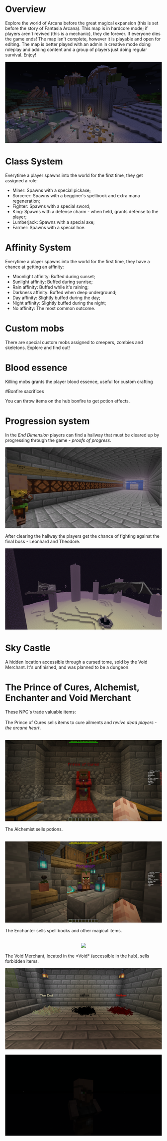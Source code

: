 # Overview

Explore the world of Arcana before the great magical expansion (this is set before the story of Fantasia Arcana). This map is in hardcore mode; if players aren't revived (this is a mechanic), they die forever. If everyone dies the game ends! The map isn't complete, however it is playable and open for editing. The map is better played with an admin in creative mode doing roleplay and adding content and a group of players just doing regular survival. Enjoy!
<p align="center">
  <img src="lobby.png" />
</p>


# Class System

Everytime a player spawns into the world for the first time, they get assigned a role:</br>
- Miner: Spawns with a special pickaxe;</br>
- Sorcerer: Spawns with a begginer's spellbook and extra mana regeneration;</br>
- Fighter: Spawns with a special sword;</br>
- King: Spawns with a defense charm - when held, grants defense to the player;</br>
- Lumberjack: Spawns with a special axe;</br>
- Farmer: Spawns with a special hoe.</br>

# Affinity System

Everytime a player spawns into the world for the first time, they have a chance at getting an affinity:
- Moonlight affinity: Buffed during sunset;</br>
- Sunlight affinity: Buffed during sunrise;</br>
- Rain affinity: Buffed while it's raining;</br>
- Darkness affinity: Buffed when deep underground;</br>
- Day affinity: Slightly buffed during the day;</br>
- Night affinity: Slightly buffed during the night;</br>
- No affinity: The most common outcome.</br>

# Custom mobs

There are special custom mobs assigned to creepers, zombies and skeletons. Explore and find out!

# Blood essence

Killing mobs grants the player blood essence, useful for custom crafting

#Bonfire sacrifices

You can throw items on the hub bonfire to get potion effects.

# Progression system

In the *End Dimension* players can find a hallway that must be cleared up by progressing through the game - *proofs of progress*.</br>
<p align="center">
  <img src="progress.png" />
</p>
After clearing the hallway the players get the chance of fighting against the final boss - Leonhard and Theodore.
<p align="center">
  <img src="boss.png" />
</p>

# Sky Castle

A hidden location accessible through a cursed tome, sold by the Void Merchant. It's unfinished, and was planned to be a dungeon.

# The Prince of Cures, Alchemist, Enchanter and Void Merchant

These NPC's trade valuable items:</br></br>
The Prince of Cures sells items to cure ailments and *revive dead players - the arcane heart*.</br></br>
<p align="center">
  <img src="prince.png" />
</p>
The Alchemist sells potions.</br></br>
<p align="center">
  <img src="alchemist.png" />
</p>
The Enchanter sells spell books and other magical items.</br></br>
<p align="center">
  <img src="enchantericon.png" />
</p>
The Void Merchant, located in the *Void* (accessible in the hub), sells forbidden items.
<p align="center">
  <img src="portals.png" />
</p>
<p align="center">
  <img src="void.png" />
</p>
